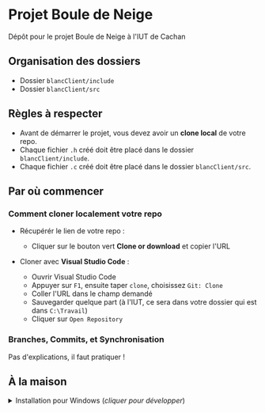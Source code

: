 # Projet Boule de Neige

Dépôt pour le projet Boule de Neige à l'IUT de Cachan

## Organisation des dossiers

* Dossier `blancClient/include`
* Dossier `blancClient/src`

## Règles à respecter

* Avant de démarrer le projet, vous devez avoir un __clone local__ de votre
repo.
* Chaque fichier `.h` créé doit être placé dans le dossier `blancClient/include`.
* Chaque fichier `.c` créé doit être placé dans le dossier `blancClient/src`.

## Par où commencer

### Comment cloner localement votre repo

* Récupérér le lien de votre repo :
    * Cliquer sur le bouton vert __Clone or download__ et copier l'URL

* Cloner avec __Visual Studio Code__ :
    * Ouvrir Visual Studio Code
    * Appuyer sur `F1`, ensuite taper `clone`, choisissez `Git: Clone`
    * Coller l'URL dans le champ demandé
    * Sauvegarder quelque part (à l'IUT, ce sera dans votre dossier qui est
    dans `C:\Travail`)
    * Cliquer sur `Open Repository`


### Branches, Commits, et Synchronisation
Pas d'explications, il faut pratiquer !

## À la maison

<details>
<summary>Installation pour Windows (<i>cliquer pour développer</i>)</summary>

### Installation des logiciels
Vous devez installer les logiciels qui vous seront utiles pour travailler à
la maison. Pour ce faire :
* Taper _powershell_ sur le bouton _Démarrer_,
**faire un clic-droit** sur `Windows PowerShell` puis cliquer
`Exécuter en tant qu'administrateur`
* Taper la 1ère commande suivante dans la fenêtre de commande powershell puis
taper la touche _Entrée_
```powershell
Set-ExecutionPolicy Bypass -Scope Process
```
* Arrivé au stade illustré ci-dessous, taper `T` puis la touche _Entrée_
<br /><br /><img src="etc/powershell-executionpolicy.png" width=500 align=center><br /><br />
* Taper la 2ème commande suivante dans la fenêtre de commande powershell puis
taper la touche _Entrée_
```powershell
Set-ExecutionPolicy Bypass -Scope Process -Force; [System.Net.ServicePointManager]::SecurityProtocol = [System.Net.ServicePointManager]::SecurityProtocol -bor 3072; iex ((New-Object System.Net.WebClient).DownloadString('https://chocolatey.org/install.ps1'))
```
* Taper la 3ème commande suivante dans la fenêtre de commande powershell puis
taper la touche _Entrée_
```powershell
choco install -y ninja cmake mingw gcc-arm-embedded git vscode 7zip
```

### Installation des extensions dans _Visual Studio Code_
* Redémarrer _Visual Studio Code_
* Cloner votre repo
* Accepter toutes les requêtes d'installation d'extensions de
_Visual Studio Code_

### Paramétrage du versionning dans _Visual Studio Code_
* Redémarrer _Visual Studio Code_
* Suivre les captures d'écran ci-dessous pour paramétrer vos
identifiants sur _Visual Studio Code_
<br /><br /><img src="etc/terminal.png" width=700 align=center>
<br /><br /><img src="etc/identifiant-github.png" width=700 align=center>
<br /><br /><img src="etc/email-github.png" width=700 align=center>

</details>
